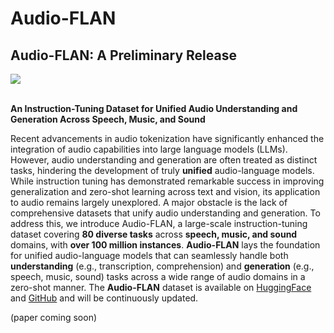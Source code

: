 # Audio-FLAN


## Audio-FLAN: A Preliminary Release
<div>
    <a href="https://huggingface.co/HKUSTAudio"><img src="https://img.shields.io/badge/%F0%9F%A4%97%20Huaging_Face-HKUST_Audio-yellow"></a>
</div>
<br>

**An Instruction-Tuning Dataset for Unified Audio Understanding and Generation Across Speech, Music, and Sound**


Recent advancements in audio tokenization have significantly enhanced the integration of audio capabilities into large language models (LLMs). However, audio understanding and generation are often treated as distinct tasks, hindering the development of truly **unified** audio-language models. While instruction tuning has demonstrated remarkable success in improving generalization and zero-shot learning across text and vision, its application to audio remains largely unexplored. A major obstacle is the lack of comprehensive datasets that unify audio understanding and generation. To address this, we introduce Audio-FLAN, a large-scale instruction-tuning dataset covering **80 diverse tasks** across **speech, music, and sound** domains, with **over 100 million instances**. **Audio-FLAN** lays the foundation for unified audio-language models that can seamlessly handle both **understanding** (e.g., transcription, comprehension) and **generation** (e.g., speech, music, sound) tasks across a wide range of audio domains in a zero-shot manner. The **Audio-FLAN** dataset is available on [HuggingFace](https://huggingface.co/HKUSTAudio) and [GitHub](https://github.com/lmxue/Audio-FLAN) and will be continuously updated.

(paper coming soon)



<!-- ## Updates
## Citation -->

